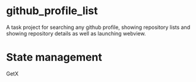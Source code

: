 # github_profile_list

A task project for searching any github profile, showing repository lists and showing repository details as well as launching webview.

# State management
GetX
